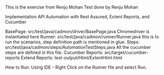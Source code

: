 This is the exercise from Renju Mohan
Test done by Renju Mohan

Implementation
API Automation with Rest Assured, Extent Reports, and Cucumber

BasePage: src/test/java/cadmon/driver/BasePage.java Chromedriver is instantiated here
Runner: src/test/java/cadmon/runner/Runner.java this is to run the scenarios, step definition path is mentioned in glue.
Steps: src/test/java/cadmon/steps/AutomationTestSteps.java All the cucumber steps are defined in this file.
Cucumber Reports: src/target/cucumber-reports
Extend Reports: test-output/Html/ExtentHtml.html

How to Run:
Using IDE - Right Click on the Runner file and select Run.
